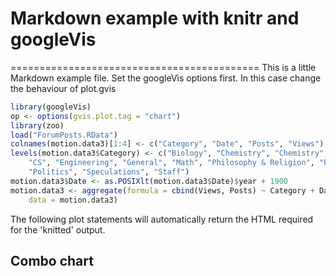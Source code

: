 # Markdown example with knitr and googleVis
===========================================
This is a little Markdown example file.
Set the googleVis options first.
In this case change the behaviour of plot.gvis

```r
library(googleVis)
op <- options(gvis.plot.tag = "chart")
library(zoo)
load("ForumPosts.RData")
colnames(motion.data3)[1:4] <- c("Category", "Date", "Posts", "Views")
levels(motion.data3$Category) <- c("Biology", "Chemistry", "Chemistry", "Climate", 
    "CS", "Engineering", "General", "Math", "Philosophy & Religion", "Physics", 
    "Politics", "Speculations", "Staff")
motion.data3$Date <- as.POSIXlt(motion.data3$Date)$year + 1900
motion.data3 <- aggregate(formula = cbind(Views, Posts) ~ Category + Date, FUN = sum, 
    data = motion.data3)
```

The following plot statements will automatically return the HTML
required for the 'knitted' output.
 
## Combo chart
<!-- MotionChart generated in R 3.0.2 by googleVis 0.4.5 package -->
<!-- Sat Oct 12 11:39:30 2013 -->


<!-- jsHeader -->
<script type="text/javascript">
 
// jsData 
function gvisDataMotionChartID12e04883a60 () {
var data = new google.visualization.DataTable();
var datajson =
[
 [
 "Biology",
2002,
138521,
1372 
],
[
 "Chemistry",
2002,
31251,
213 
],
[
 "CS",
2002,
51268,
457 
],
[
 "Engineering",
2002,
20156,
133 
],
[
 "General",
2002,
130092,
1452 
],
[
 "Math",
2002,
26983,
154 
],
[
 "Philosophy & Religion",
2002,
35553,
585 
],
[
 "Physics",
2002,
163265,
1832 
],
[
 "Politics",
2002,
55719,
187 
],
[
 "Speculations",
2002,
84816,
1264 
],
[
 "Staff",
2002,
217,
32 
],
[
 "Biology",
2003,
462426,
3207 
],
[
 "Chemistry",
2003,
215905,
945 
],
[
 "CS",
2003,
100849,
770 
],
[
 "Engineering",
2003,
25003,
154 
],
[
 "General",
2003,
524628,
6925 
],
[
 "Math",
2003,
184246,
1094 
],
[
 "Philosophy & Religion",
2003,
133080,
2521 
],
[
 "Physics",
2003,
337265,
3549 
],
[
 "Politics",
2003,
185983,
2673 
],
[
 "Speculations",
2003,
133553,
1551 
],
[
 "Staff",
2003,
4955,
835 
],
[
 "Biology",
2004,
1696804,
9655 
],
[
 "Chemistry",
2004,
1339971,
8867 
],
[
 "CS",
2004,
349305,
4271 
],
[
 "Engineering",
2004,
181660,
1353 
],
[
 "General",
2004,
1131630,
18573 
],
[
 "Math",
2004,
677692,
4826 
],
[
 "Philosophy & Religion",
2004,
323791,
6293 
],
[
 "Physics",
2004,
1226842,
11179 
],
[
 "Politics",
2004,
391746,
7437 
],
[
 "Speculations",
2004,
193897,
2162 
],
[
 "Staff",
2004,
8175,
1562 
],
[
 "Biology",
2005,
2237712,
14668 
],
[
 "Chemistry",
2005,
1751386,
10718 
],
[
 "CS",
2005,
435806,
5489 
],
[
 "Engineering",
2005,
234174,
1301 
],
[
 "General",
2005,
912619,
12723 
],
[
 "Math",
2005,
715223,
5252 
],
[
 "Philosophy & Religion",
2005,
327492,
9455 
],
[
 "Physics",
2005,
1525502,
17738 
],
[
 "Politics",
2005,
411799,
9273 
],
[
 "Speculations",
2005,
252785,
3446 
],
[
 "Staff",
2005,
6496,
1204 
],
[
 "Biology",
2006,
1860416,
9176 
],
[
 "Chemistry",
2006,
1221383,
4484 
],
[
 "Climate",
2006,
14518,
47 
],
[
 "CS",
2006,
309778,
3522 
],
[
 "Engineering",
2006,
261479,
1525 
],
[
 "General",
2006,
703713,
11398 
],
[
 "Math",
2006,
401218,
2505 
],
[
 "Philosophy & Religion",
2006,
359406,
9426 
],
[
 "Physics",
2006,
989243,
8961 
],
[
 "Politics",
2006,
387003,
8941 
],
[
 "Speculations",
2006,
260997,
4062 
],
[
 "Staff",
2006,
7797,
1529 
],
[
 "Biology",
2007,
1729401,
8365 
],
[
 "Chemistry",
2007,
996198,
2958 
],
[
 "Climate",
2007,
34196,
336 
],
[
 "CS",
2007,
227859,
1255 
],
[
 "Engineering",
2007,
184489,
910 
],
[
 "General",
2007,
452211,
6902 
],
[
 "Math",
2007,
395090,
1652 
],
[
 "Philosophy & Religion",
2007,
62467,
500 
],
[
 "Physics",
2007,
1292503,
11325 
],
[
 "Politics",
2007,
292996,
7855 
],
[
 "Speculations",
2007,
245963,
3017 
],
[
 "Staff",
2007,
9846,
2151 
],
[
 "Biology",
2008,
1388963,
8826 
],
[
 "Chemistry",
2008,
1088936,
3478 
],
[
 "CS",
2008,
184465,
1519 
],
[
 "Engineering",
2008,
171467,
903 
],
[
 "General",
2008,
581074,
7382 
],
[
 "Math",
2008,
372994,
1586 
],
[
 "Philosophy & Religion",
2008,
37896,
253 
],
[
 "Physics",
2008,
1312705,
11848 
],
[
 "Politics",
2008,
402098,
10264 
],
[
 "Speculations",
2008,
340550,
5295 
],
[
 "Staff",
2008,
6914,
1277 
],
[
 "Biology",
2009,
1334587,
7597 
],
[
 "Chemistry",
2009,
992579,
3428 
],
[
 "Climate",
2009,
19027,
150 
],
[
 "CS",
2009,
223781,
1659 
],
[
 "Engineering",
2009,
124586,
868 
],
[
 "General",
2009,
423850,
6219 
],
[
 "Math",
2009,
280551,
1219 
],
[
 "Philosophy & Religion",
2009,
45457,
408 
],
[
 "Physics",
2009,
1267330,
10897 
],
[
 "Politics",
2009,
489183,
9814 
],
[
 "Speculations",
2009,
482155,
7145 
],
[
 "Staff",
2009,
6017,
1190 
],
[
 "Biology",
2010,
1300202,
5361 
],
[
 "Chemistry",
2010,
661046,
2115 
],
[
 "Climate",
2010,
179579,
1131 
],
[
 "CS",
2010,
169727,
742 
],
[
 "Engineering",
2010,
188078,
1259 
],
[
 "General",
2010,
488267,
4900 
],
[
 "Math",
2010,
329392,
1549 
],
[
 "Philosophy & Religion",
2010,
520624,
5338 
],
[
 "Physics",
2010,
1259533,
10530 
],
[
 "Politics",
2010,
498452,
7997 
],
[
 "Speculations",
2010,
430684,
5523 
],
[
 "Staff",
2010,
5526,
1231 
],
[
 "Biology",
2011,
1284749,
6220 
],
[
 "Chemistry",
2011,
656740,
2427 
],
[
 "Climate",
2011,
149912,
1108 
],
[
 "CS",
2011,
229110,
1114 
],
[
 "Engineering",
2011,
250406,
1664 
],
[
 "General",
2011,
370792,
3186 
],
[
 "Math",
2011,
373631,
2378 
],
[
 "Philosophy & Religion",
2011,
576350,
7612 
],
[
 "Physics",
2011,
1441989,
12314 
],
[
 "Politics",
2011,
390933,
4816 
],
[
 "Speculations",
2011,
674009,
8703 
],
[
 "Staff",
2011,
3079,
668 
],
[
 "Biology",
2012,
626320,
5274 
],
[
 "Chemistry",
2012,
289771,
1737 
],
[
 "Climate",
2012,
69947,
646 
],
[
 "CS",
2012,
143096,
1052 
],
[
 "Engineering",
2012,
167696,
1656 
],
[
 "General",
2012,
220359,
3691 
],
[
 "Math",
2012,
205898,
1666 
],
[
 "Philosophy & Religion",
2012,
453776,
10526 
],
[
 "Physics",
2012,
746602,
10779 
],
[
 "Politics",
2012,
236581,
6141 
],
[
 "Speculations",
2012,
498871,
11642 
],
[
 "Staff",
2012,
6030,
1186 
],
[
 "Biology",
2013,
162754,
2381 
],
[
 "Chemistry",
2013,
86862,
1002 
],
[
 "Climate",
2013,
25605,
505 
],
[
 "CS",
2013,
39291,
422 
],
[
 "Engineering",
2013,
36266,
757 
],
[
 "General",
2013,
68283,
2120 
],
[
 "Math",
2013,
59865,
1101 
],
[
 "Philosophy & Religion",
2013,
186728,
4866 
],
[
 "Physics",
2013,
275071,
6718 
],
[
 "Politics",
2013,
33879,
1299 
],
[
 "Speculations",
2013,
202805,
8058 
],
[
 "Staff",
2013,
2965,
651 
] 
];
data.addColumn('string','Category');
data.addColumn('number','Date');
data.addColumn('number','Views');
data.addColumn('number','Posts');
data.addRows(datajson);
return(data);
}
 
// jsDrawChart
function drawChartMotionChartID12e04883a60() {
var data = gvisDataMotionChartID12e04883a60();
var options = {};
options["width"] =    600;
options["height"] =    500;

    var chart = new google.visualization.MotionChart(
    document.getElementById('MotionChartID12e04883a60')
    );
    chart.draw(data,options);
    

}
  
 
// jsDisplayChart
(function() {
var pkgs = window.__gvisPackages = window.__gvisPackages || [];
var callbacks = window.__gvisCallbacks = window.__gvisCallbacks || [];
var chartid = "motionchart";
  
// Manually see if chartid is in pkgs (not all browsers support Array.indexOf)
var i, newPackage = true;
for (i = 0; newPackage && i < pkgs.length; i++) {
if (pkgs[i] === chartid)
newPackage = false;
}
if (newPackage)
  pkgs.push(chartid);
  
// Add the drawChart function to the global list of callbacks
callbacks.push(drawChartMotionChartID12e04883a60);
})();
function displayChartMotionChartID12e04883a60() {
  var pkgs = window.__gvisPackages = window.__gvisPackages || [];
  var callbacks = window.__gvisCallbacks = window.__gvisCallbacks || [];
  window.clearTimeout(window.__gvisLoad);
  // The timeout is set to 100 because otherwise the container div we are
  // targeting might not be part of the document yet
  window.__gvisLoad = setTimeout(function() {
  var pkgCount = pkgs.length;
  google.load("visualization", "1", { packages:pkgs, callback: function() {
  if (pkgCount != pkgs.length) {
  // Race condition where another setTimeout call snuck in after us; if
  // that call added a package, we must not shift its callback
  return;
}
while (callbacks.length > 0)
callbacks.shift()();
} });
}, 100);
}
 
// jsFooter
</script>
 
<!-- jsChart -->  
<script type="text/javascript" src="https://www.google.com/jsapi?callback=displayChartMotionChartID12e04883a60"></script>
 
<!-- divChart -->
  
<div id="MotionChartID12e04883a60"
  style="width: 600px; height: 500px;">
</div>

